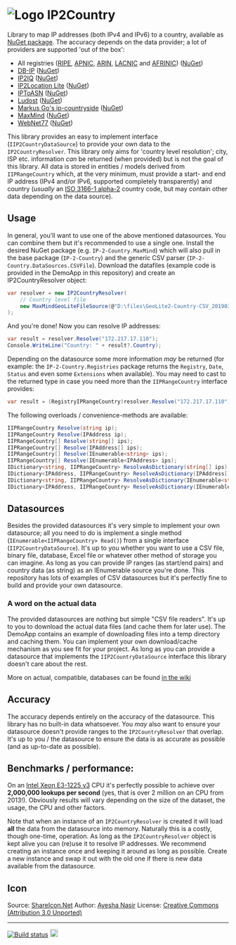 # ![Logo](https://raw.githubusercontent.com/RobThree/IP2Country/master/icons/icon.png) IP2Country
Library to map IP addresses (both IPv4 and IPv6) to a country, available as [NuGet package](https://www.nuget.org/packages/IP-2-Country/). The accuracy depends on the data provider; a lot of providers are supported 'out of the box':

* All registries ([RIPE](https://www.ripe.net/), [APNIC](https://www.apnic.net/), [ARIN](https://www.arin.net/), [LACNIC](http://www.lacnic.net/) and [AFRINIC](https://www.afrinic.net/)) ([NuGet](https://www.nuget.org/packages/IP-2-Country.Registries/))
* [DB-IP](https://db-ip.com/) ([NuGet](https://www.nuget.org/packages/IP-2-Country.DbIp/))
* [IP2IQ](http://www.ip2iq.com/) ([NuGet](https://www.nuget.org/packages/IP-2-Country.IP2IQ/))
* [IP2Location Lite](https://lite.ip2location.com/) ([NuGet](https://www.nuget.org/packages/IP-2-Country.IP2Location.Lite/))
* [IPToASN](https://iptoasn.com/) ([NuGet](https://www.nuget.org/packages/IP-2-Country.IpToAsn/))
* [Ludost](https://ip.ludost.net/) ([NuGet](https://www.nuget.org/packages/IP-2-Country.Ludost/))
* [Markus Go's ip-countryside](https://github.com/Markus-Go/ip-countryside/) ([NuGet](https://www.nuget.org/packages/IP-2-Country.MarkusGo/))
* [MaxMind](https://www.maxmind.com) ([NuGet](https://www.nuget.org/packages/IP-2-Country.MaxMind/))
* [WebNet77](http://software77.net/geo-ip/) ([NuGet](https://www.nuget.org/packages/IP-2-Country.WebNet77/))

This library provides an easy to implement interface (`IIP2CountryDataSource`) to provide your own data to the `IP2CountryResolver`. This library only aims for 'country level resolution'; city, ISP etc. information _can_ be returned (when provided) but is not the goal of this library. All data is stored in entities / models derived from `IIPRangeCountry` which, at the very minimum, must provide a start- and end IP address (IPv4 and/or IPv6, supported completely transparently) and country (_usually_ an [ISO 3166-1 alpha-2](https://en.wikipedia.org/wiki/ISO_3166-1_alpha-2) country code, but may contain other data depending on the data source).

## Usage

In general, you'll want to use one of the above mentioned datasources. You can combine them but it's recommended to use a single one. Install the desired NuGet package (e.g. `IP-2-Country.MaxMind`) which will also pull in the base package (`IP-2-Country`) and the generic CSV parser (`IP-2-Country.DataSources.CSVFile`). Download the datafiles (example code is provided in the DemoApp in this repository) and create an IP2CountryResolver object:

```c#
var resolver = new IP2CountryResolver(
    // Country level file
    new MaxMindGeoLiteFileSource(@"D:\files\GeoLite2-Country-CSV_20190305.zip")
);
```

And you're done! Now you can resolve IP addresses:

```c#
var result = resolver.Resolve("172.217.17.110");
Console.WriteLine("Country: " + result?.Country);
```

Depending on the datasource some more information _may_ be returned (for example: the `IP-2-Country.Registries` package returns the `Registry`, `Date`, `Status` and even some `Extensions` when available). You may need to cast to the returned type in case you need more than the `IIPRangeCountry` interface provides:

```c#
var result = (RegistryIPRangeCountry)resolver.Resolve("172.217.17.110");
```

The following overloads / convenience-methods are available:

```c#
IIPRangeCountry Resolve(string ip);
IIPRangeCountry Resolve(IPAddress ip);
IIPRangeCountry[] Resolve(string[] ips);
IIPRangeCountry[] Resolve(IPAddress[] ips);
IIPRangeCountry[] Resolve(IEnumerable<string> ips);
IIPRangeCountry[] Resolve(IEnumerable<IPAddress> ips);
IDictionary<string, IIPRangeCountry> ResolveAsDictionary(string[] ips);
IDictionary<IPAddress, IIPRangeCountry> ResolveAsDictionary(IPAddress[] ips);
IDictionary<string, IIPRangeCountry> ResolveAsDictionary(IEnumerable<string> ips);
IDictionary<IPAddress, IIPRangeCountry> ResolveAsDictionary(IEnumerable<IPAddress> ips);
````

## Datasources

Besides the provided datasources it's very simple to implement your own datasource; all you need to do is implement a single method (`IEnumerable<IIPRangeCountry> Read()`) from a single interface (`IIP2CountryDataSource`). It's up to you whether you want to use a CSV file, binary file, database, Excel file or whatever other method of storage you can imagine. As long as you can provide IP ranges (as start/end pairs) and country data (as string) as an IEnumerable source you're done. This repository has lots of examples of CSV datasources but it's perfectly fine to build and provide your own datasource.

### A word on the actual data

The provided datasources are nothing but simple "CSV file readers". It's up to you to download the actual data files (and cache them for later use). The DemoApp contains an example of downloading files into a temp directory and caching them. You can implement your own download/cache mechanism as you see fit for your project. As long as you can provide a datasource that implements the `IIP2CountryDataSource` interface this library doesn't care about the rest.

More on actual, compatible, databases can be found [in the wiki](../../wiki/IP-to-country-databases)

## Accuracy

The accuracy depends entirely on the accuracy of the datasource. This library has no built-in data whatsoever. You _may_ also want to ensure your datasource doesn't provide ranges to the `IP2CountryResolver` that overlap. It's up to you / the datasource to ensure the data is as accurate as possible (and as up-to-date as possible).

## Benchmarks / performance:

On an [Intel Xeon E3-1225 v3](https://ark.intel.com/products/75461/Intel-Xeon-Processor-E3-1225-v3-8M-Cache-3_20-GHz) CPU it's perfectly possible to achieve over **2,000,000 lookups per second** (yes, that is over 2 million on an CPU from 2013!). Obviously results will vary depending on the size of the dataset, the usage, the CPU and other factors.

Note that when an instance of an `IP2CountryResolver` is created it will load **all** the data from the datasource into memory. Naturally this is a costly, though one-time, operation. As long as the `IP2CountryResolver` object is kept alive you can (re)use it to resolve IP addresses. We recommend creating an instance once and keeping it around as long as possible. Create a new instance and swap it out with the old one if there is new data available from the datasource.

## Icon
Source: [ShareIcon.Net](https://www.shareicon.net/internet-marketing-geo-geo-location-geomarketing-ip-address-isp-address-target-888208)
Author: [Ayesha Nasir](https://www.shareicon.net/author/ayesha-nasir)
License: [Creative Commons (Attribution 3.0 Unported)](https://creativecommons.org/licenses/by/3.0/)
<hr>

[![Build status](https://ci.appveyor.com/api/projects/status/bs1l4mjdnlusv4n5?svg=true)](https://ci.appveyor.com/project/RobIII/ip2country) <a href="https://www.nuget.org/packages/IP-2-Country/"><img src="http://img.shields.io/nuget/v/IP-2-Country.svg?style=flat-square" alt="NuGet version" height="18"></a>
